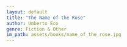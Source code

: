 ```yaml
---
layout: default
title: "The Name of the Rose"
author: Umberto Eco
genre: Fiction & Other
im_path: assets/books/name_of_the_rose.jpg
---
```

